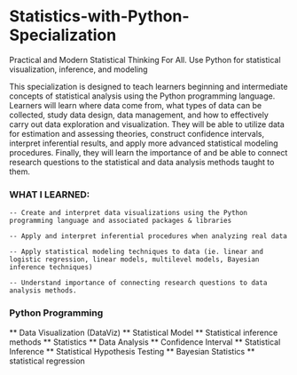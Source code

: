 # Statistics-with-Python-Specialization
Practical and Modern Statistical Thinking For All. Use Python for statistical visualization, inference, and modeling


This specialization is designed to teach learners beginning and intermediate concepts of statistical analysis using the Python programming language. Learners will learn where data come from, what types of data can be collected, study data design, data management, and how to effectively carry out data exploration and visualization. They will be able to utilize data for estimation and assessing theories, construct confidence intervals, interpret inferential results, and apply more advanced statistical modeling procedures. Finally, they will learn the importance of and be able to connect research questions to the statistical and data analysis methods taught to them.

### WHAT I LEARNED:

    -- Create and interpret data visualizations using the Python programming language and associated packages & libraries
    
    -- Apply and interpret inferential procedures when analyzing real data
     
    -- Apply statistical modeling techniques to data (ie. linear and logistic regression, linear models, multilevel models, Bayesian inference techniques)
    
    -- Understand importance of connecting research questions to data analysis methods.
    
    
### Python Programming<br>
** Data Visualization (DataViz)
** Statistical Model
** Statistical inference methods
** Statistics
** Data Analysis
** Confidence Interval
** Statistical Inference
** Statistical Hypothesis Testing
** Bayesian Statistics
** statistical regression

